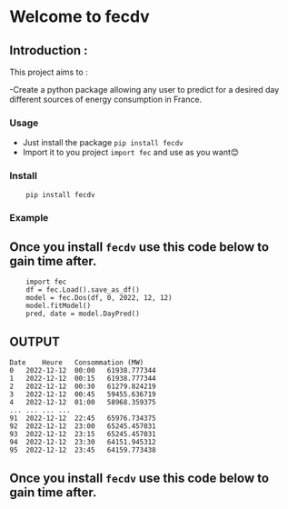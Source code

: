 # Welcome to fecdv

## Introduction : 
This project aims to : <br/>

-Create  a python package allowing any user to predict for a desired day different sources of energy consumption in France. <br/>

### Usage

- Just install the package `pip install fecdv`
- Import it to you project `import fec` and use as you want😊

### Install

```
    pip install fecdv
````

### Example

## Once you install `fecdv` use this code below to gain time after. 
```
    import fec
    df = fec.Load().save_as_df()
    model = fec.Dos(df, 0, 2022, 12, 12)
    model.fitModel()
    pred, date = model.DayPred()
```
## OUTPUT
```
Date	Heure	Consommation (MW)
0	2022-12-12	00:00	61938.777344
1	2022-12-12	00:15	61938.777344
2	2022-12-12	00:30	61279.824219
3	2022-12-12	00:45	59455.636719
4	2022-12-12	01:00	58968.359375
...	...	...	...
91	2022-12-12	22:45	65976.734375
92	2022-12-12	23:00	65245.457031
93	2022-12-12	23:15	65245.457031
94	2022-12-12	23:30	64151.945312
95	2022-12-12	23:45	64159.773438
```
## Once you install `fecdv` use this code below to gain time after. 

